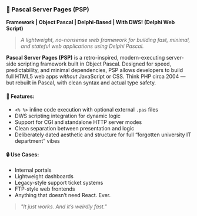### **📁 Pascal Server Pages (PSP)**

**Framework | Object Pascal | Delphi-Based | With DWS! (Delphi Web Script)**

> *A lightweight, no-nonsense web framework for building fast, minimal, and stateful web applications using Delphi Pascal.*

**Pascal Server Pages (PSP)** is a retro-inspired, modern-executing server-side scripting framework built in Object Pascal. Designed for speed, predictability, and minimal dependencies, PSP allows developers to build full HTML5 web apps *without* JavaScript or CSS. Think PHP circa 2004 — but rebuilt in Pascal, with clean syntax and actual type safety.

#### 🧠 Features:

* `<% %>` inline code execution with optional external `.pas` files
* DWS scripting integration for dynamic logic
* Support for CGI and standalone HTTP server modes
* Clean separation between presentation and logic
* Deliberately dated aesthetic and structure for full “forgotten university IT department” vibes

#### 🔒 Use Cases:

* Internal portals
* Lightweight dashboards
* Legacy-style support ticket systems
* FTP-style web frontends
* Anything that doesn’t need React. Ever.

> *"It just works. And it’s weirdly fast."*
